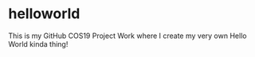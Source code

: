 # helloworld
This is my GitHub COS19 Project Work where I create my very own Hello World kinda thing!

